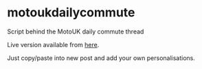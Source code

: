 # motoukdailycommute
Script behind the MotoUK daily commute thread

Live version available from [here](http://www.keyboardcowboy.co.uk/motoukdailycommute/).

Just copy/paste into new post and add your own personalisations.
